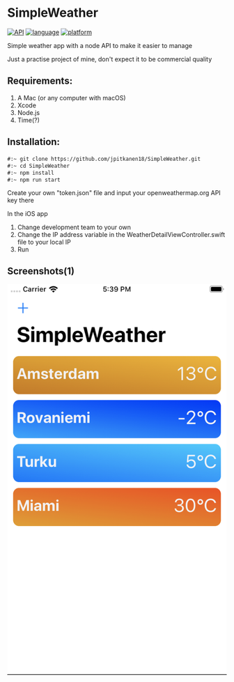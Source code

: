 # SimpleWeather
[![API](https://img.shields.io/badge/Node-11.14.0-blue.svg)](https://img.shields.io/badge/api-Nodejs%2011.14.0-blue.svg)
[![language](https://img.shields.io/badge/language-Swift%205-orange.svg)](https://developer.apple.com/swift/)
[![platform](https://img.shields.io/badge/iOS-13.0-lightgrey.svg)](https://img.shields.io/badge/iOS-13.0-lightgrey.svg)

Simple weather app with a node API to make it easier to manage

Just a practise project of mine, don't expect it to be commercial quality

## Requirements:
1. A Mac (or any computer with macOS)
2. Xcode
3. Node.js
4. Time(?)

## Installation:
<pre><code>#:~ git clone https://github.com/jpitkanen18/SimpleWeather.git
#:~ cd SimpleWeather
#:~ npm install
#:~ npm run start
</code></pre>
Create your own "token.json" file and input your openweathermap.org API key there

In the iOS app 
1. Change development team to your own
2. Change the IP address variable in the WeatherDetailViewController.swift file to your local IP
3. Run

## Screenshots(1)

![alt text](https://github.com/jpitkanen18/SimpleWeather/blob/master/screenshots/Screenshot%202019-11-02%20at%2017.39.03.png?raw=true "Screenshot one(1)")
